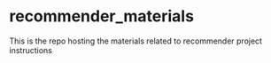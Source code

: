 # recommender_materials
This is the repo hosting the materials related to recommender project instructions
